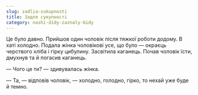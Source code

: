 ```yaml
---
slug: zadlia-sukupnosti
title: Задля сукупності
category: nashi-didy-zaznaly-bidy
---
```

Це було давно. Прийшов один чоловік після тяжкої роботи додому. В хаті холодно. Подала жінка чоловікові усе, що було — окраєць черствого хліба і гірку цибулину. Засвітила каганець. Почав чоловік їсти, дмухнув та й погасив каганець.

— Чого це ти? — здивувалась жінка.

— Та, — відповів чоловік, — холодно, голодно, гірко, то нехай уже буде й темно.
